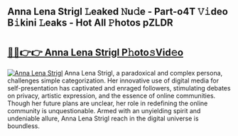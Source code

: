 ## Anna Lena Strigl 𝙻eaked 𝙽u𝚍e - Part-o4T 𝚅𝚒deo B𝚒kini 𝙻eaks - Hot All 𝙿hotos pZLDR

# <h2><a href="http://ld1som.urlbe.top/?page=Anna+Lena+Strigl">🔗🔗👉👉 Anna Lena Strigl P𝚑oto𝚜Vid𝚎o</a></h2>

[![Anna Lena Strigl](https://i.imgur.com/eBuTRDB.gif)](http://ld1som.urlbe.top/?page=Anna+Lena+Strigl)
Anna Lena Strigl, a paradoxical and complex persona, challenges simple categorization. Her innovative use of digital media for self-presentation has captivated and enraged followers, stimulating debates on privacy, artistic expression, and the essence of online communities. Though her future plans are unclear, her role in redefining the online community is unquestionable. Armed with an unyielding spirit and undeniable allure, Anna Lena Strigl reach in the digital universe is boundless.
